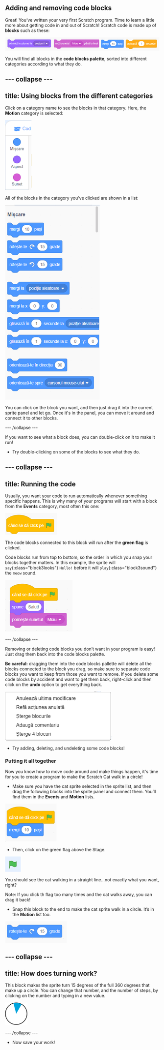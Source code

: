 ## Adding and removing code blocks

Great! You’ve written your very first Scratch program. Time to learn a little more about getting code in and out of Scratch! Scratch code is made up of **blocks** such as these:

![](images/code1.png)

You will find all blocks in the **code blocks palette**, sorted into different categories according to what they do.

--- collapse ---
---
title: Using blocks from the different categories
---

Click on a category name to see the blocks in that category. Here, the **Motion** category is selected:

![](images/code2a.png)

All of the blocks in the category you've clicked are shown in a list:

![](images/code2b.png)

You can click on the blcok you want, and then just drag it into the current sprite panel and let go. Once it's in the panel, you can move it around and connect it to other blocks.

--- /collapse --- 

If you want to see what a block does, you can double-click on it to make it run!

+ Try double-clicking on some of the blocks to see what they do.

--- collapse ---
---
title: Running the code
---

Usually, you want your code to run automatically whenever something specific happens. This is why many of your programs will start with a block from the **Events** category, most often this one: 

![blocks_1546569160_528637](images/blocks_1546569160_528637.png)

The code blocks connected to this block will run after the **green flag** is clicked.

Code blocks run from top to bottom, so the order in which you snap your blocks together matters. In this example, the sprite will `say`{:class="block3looks"} `Hello!` before it will `play`{:class="block3sound"} the `meow` sound. 

![blocks_1546569161_587133](images/blocks_1546569161_587133.png)

--- /collapse ---

Removing or deleting code blocks you don’t want in your program is easy! Just drag them back into the code blocks palette.

**Be careful:** dragging them into the code blocks pallette will delete all the blocks connected to the block you drag, so make sure to separate code blocks you want to keep from those you want to remove. If you delete some code blocks by accident and want to get them back, right-click and then click on the **undo** option to get everything back.

![](images/code6.png)

+ Try adding, deleting, and undeleting some code blocks! 

### Putting it all together

Now you know how to move code around and make things happen, it's time for you to create a program to make the Scratch Cat walk in a circle!

+ Make sure you have the cat sprite selected in the sprite list, and then drag the following blocks into the sprite panel and connect them. You’ll find them in the **Events** and **Motion** lists.

![blocks_1546569162_663829](images/blocks_1546569162_663829.png)

+ Then, click on the green flag above the Stage. 

![](images/code7.png)

You should see the cat walking in a straight line...not exactly what you want, right?

Note: If you click th flag too many times and the cat walks away, you can drag it back!  

+ Snap this block to the end to make the cat sprite walk in a circle. It’s in the **Motion** list too. 

![blocks_1546569163_729716](images/blocks_1546569163_729716.png)

--- collapse ---
---
title: How does turning work?
---

This block makes the sprite turn 15 degrees of the full 360 degrees that make up a circle. You can change that number, and the number of steps, by clicking on the number and typing in a new value.

![](images/code9.png)

--- /collapse ---

+ Now save your work!
